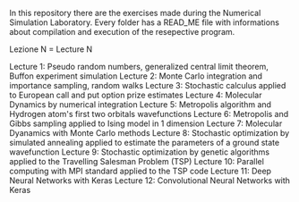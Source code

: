 In this repository there are the exercises made during the Numerical Simulation Laboratory.
Every folder has a READ_ME file with informations about compilation and execution of the resepective program.

Lezione N = Lecture N

Lecture 1: Pseudo random numbers, generalized central limit theorem, Buffon experiment simulation
Lecture 2: Monte Carlo integration and importance sampling, random walks
Lecture 3: Stochastic calculus applied to European call and put option prize estimates
Lecture 4: Molecular Dynamics by numerical integration
Lecture 5: Metropolis algorithm and Hydrogen atom's first two orbitals wavefunctions
Lecture 6: Metropolis and Gibbs sampling applied to Ising model in 1 dimension
Lecture 7: Molecular Dyanamics with Monte Carlo methods
Lecture 8: Stochastic optimization by simulated annealing applied to estimate the parameters of a ground state wavefunction
Lecture 9: Stochastic optimization by genetic algorithms applied to the Travelling Salesman Problem (TSP)
Lecture 10: Parallel computing with MPI standard applied to the TSP code
Lecture 11: Deep Neural Networks with Keras
Lecture 12: Convolutional Neural Networks with Keras
